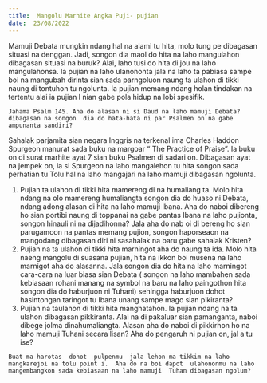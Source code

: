 ```yaml
---
title:  Mangolu Marhite Angka Puji- pujian
date:  23/08/2022
---
```


Mamuji  Debata  mungkin  ndang  hal na alami  tu hita, molo tung  pe dibagasan situasi na denggan.  Jadi, songon dia  maol do hita na laho mangulahon dibagasan situasi na buruk? Alai, laho tusi do hita di jou  na laho mangulahonsa.  Ia pujian  na laho ulanononta  jala na laho ta pabiasa  sampe boi  na  mangubah dirinta sian sada parngoluon  naung  ta ulahon di tikki naung  di  tontuhon  tu ngolunta.  Ia pujian  memang  ndang  holan  tindakan na tertentu alai ia pujian  I nian gabe pola hidup na lobi spesifik.

`Jahama Psalm 145. Aha do alasan ni si Daud na laho mamuji Debata? dibagasan na songon  dia do hata-hata ni par Psalmen on na gabe ampunanta sandiri?`

Sahalak parjamita sian negara Inggris na terkenal ima Charles Haddon Spurgeon manurat  sada buku na margoar “ The Practice of Praise”. Ia buku  on di surat marhite ayat 7 sian buku Psalmen di sadari on. Dibagasan ayat na jempek on, ia si Spurgeon na laho mangalehon tu hita songon sada perhatian  tu  Tolu hal  na laho mangajari na laho mamuji dibagasan  ngolunta.

1.	Pujian ta ulahon  di tikki hita mamereng di na humaliang ta.  Molo hita ndang  na olo mamereng  humaliangta songon  dia do huaso ni Debata, ndang  adong  alasan  di hita na laho mamuji  Ibana. Aha do naboi  dibereng  ho  sian portibi naung  di toppanai  na gabe pantas  Ibana na laho pujionta, songon  hinauli ni na dijadihonna? Jala aha do nab oi di bereng  ho sian parugamoon na  pantas  memang  pujion, songon haporseaon na mangodang  dibagasan  diri ni sasahalak na baru gabe sahalak Kristen?
2.	Pujian na ta ulahon di tikki hita marningot  aha do naung ta ida. Molo hita naeng  mangolu di suasana pujian, hita na ikkon  boi musena na laho  marnigot aha do alasanna. Jala songon  dia do hita  na laho   marningot  cara-cara na luar biasa sian Debata ( songon  na laho  mambahen  sada kebiasaan rohani  manang  na symbol na baru na laho paingothon hita songon  dia do haburjuon ni Tuhani) sehingga haburjuon  dohot hasintongan taringot  tu Ibana  unang  sampe  mago sian pikiranta?
3.	Pujian na taulahon di tikki hita manghatahon. Ia pujian ndang  na ta ulahon  dibagasan pikkiranta. Alai na di pakaluar  sian  pamanganta, naboi dibege  jolma dinahumaliangta.  Alasan aha do naboi di pikkirhon ho na laho mamuji  Tuhani secara lisan? Aha do pengaruh  ni pujian on, jal a tu  ise?

`Buat ma harotas  dohot  pulpenmu  jala lehon ma tikkim na laho mangkarejoi na tolu point i.  Aha do na boi dapot  ulahononmu na laho mangembangkon sada kebiasaan na laho mamuji  Tuhan dibagasan ngolum?`